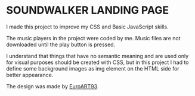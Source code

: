 # SOUNDWALKER LANDING PAGE

I made this project to improve my CSS and Basic JavaScript skills.

The music players in the project were coded by me. Music files are not downloaded until the play button is pressed.

I understand that things that have no semantic meaning and are used only for visual purposes should be created with CSS, but in this project I had to define some background images as img element on the HTML side for better appearance.

The design was made by [EuroART93](https://dribbble.com/shots/15054282-Freebie-Time-Soundwalker-FREE-XD-Template).

